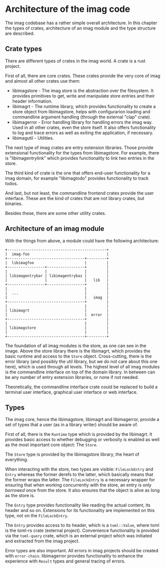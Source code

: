 # Architecture of the imag code

The imag codebase has a rather simple overall architecture.
In this chapter the types of crates, architecture of an imag module
and the type structure are described.

## Crate types

There are different types of crates in the imag world. A crate is a rust
project.

First of all, there are core crates. These crates provide the very core of imag
and almost all other crates use them:

* libimagstore - The imag store is the abstraction over the filesystem. It
  provides primitives to get, write and manipulate store entries and their
  header information.
* libimagrt - The runtime library, which provides functionality to create a
  store object from libimagstore, helps with configurarion loading and
  commandline argument handling (through the external "clap" crate).
* libimagerror - Error handling library for handling errors the imag way. Used
  in all other crates, even the store itself. It also offers functionality to
  log and trace errors as well as exiting the application, if necessary.
* libimagutil - Utilities.

The next type of imag crates are entry extension libraries. Those provide
extensional functionality for the types from libimagstore. For example, there is
"libimagentrylink" which provides functionality to link two entries in the
store.

The third kind of crate is the one that offers end-user functionality for a imag
domain, for example "libimagtodo" provides functionality to track todos.

And last, but not least, the commandline frontend crates provide the user
interface. These are the kind of crates that are not library crates, but
binaries.

Besides these, there are some other utility crates.

## Architecture of an imag module

With the things from above, a module could have the following architecture:

```
+---------------------------------------------+
|  imag-foo                                   |
+-----------------------------------+---------+
|  libimagfoo                       |         |
+-----------------+-----------------+         |
|                 |                 |         |
| libimagentrybar | libimagentrybaz |         |
|                 |                 |   lib   |
+-----------------+-----------------+         |
|                                   |         |
|  ...                              |         |
|                                   |   imag  |
+-----------------------------------+         |
|                                   |         |
| libimagrt                         |         |
|                                   |  error  |
+-----------------------------------+         |
|                                   |         |
| libimagstore                      |         |
|                                   |         |
+-----------------------------------+---------+
```

The foundation of all imag modules is the store, as one can see in the image.
Above the store library there is the libimagrt, which provides the basic runtime
and access to the `Store` object.
Cross-cutting, there is the error library (and possibly
the util library, but we do not care about this one here), which is used through
all levels. The highest level of all imag modules is the commandline interface
on top of the domain library.  In between can be any number of entry extension
libraries, or none if not needed.

Theoretically, the commandline interface crate could be replaced to build a
terminal user interface, graphical user interface or web interface.

## Types

The imag core, hence the libimagstore, libimagrt and libimagerror, provide a set
of types that a user (as in a library writer) should be aware of.

First of all, there is the `Runtime` type which is provided by the libimagrt. It
provides basic access to whether debugging or verbosity is enabled as well as
the most important core object: The `Store`.

The `Store` type is provided by the libimagstore library, the heart of
everything.

When interacting with the store, two types are visible: `FileLockEntry` and
`Entry` whereas the former derefs to the latter, which basically means that the
former wraps the latter.  The `FileLockEntry` is a necessary wrapper for
ensuring that when working concurrently with the store, an entry is only
_borrowed_ once from the store. It also ensures that the object is alive as long
as the store is.

The `Entry` type provides functionality like reading the actual content, its
header and so on. Extensions for its functionality are implemented on this type,
not on the `FileLockEntry`.

The `Entry` provides access to its header, which is a `toml::Value`, where toml
is the toml-rs crate (external project). Convenience functionality is provided
via the `toml-query` crate, which is an external project which was initiated and
extracted from the imag project.

Error types are also important.
All errors in imag projects should be created with `error-chain`.
libimagerror provides functionality to enhance the experience with `Result`
types and general tracing of errors.
